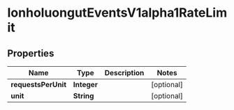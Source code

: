 

# IonholuongutEventsV1alpha1RateLimit


## Properties

Name | Type | Description | Notes
------------ | ------------- | ------------- | -------------
**requestsPerUnit** | **Integer** |  |  [optional]
**unit** | **String** |  |  [optional]



